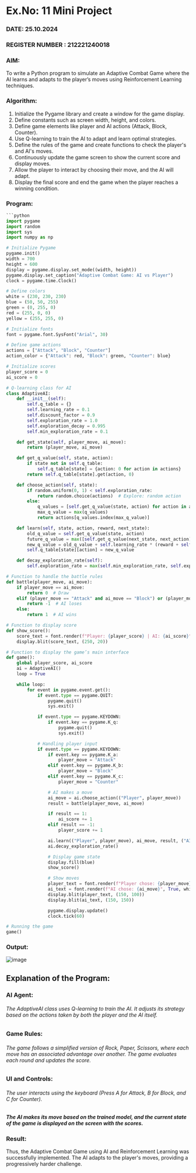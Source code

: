 # Ex.No: 11  Mini Project 
### DATE: 25.10.2024                                                                          
### REGISTER NUMBER : 212221240018
### AIM: 
To write a Python program to simulate an Adaptive Combat Game where the AI learns and adapts to the player’s moves using Reinforcement Learning techniques.
### Algorithm:
1. Initialize the Pygame library and create a window for the game display.
2. Define constants such as screen width, height, and colors.
3. Define game elements like player and AI actions (Attack, Block, Counter).
4. Use Q-learning to train the AI to adapt and learn optimal strategies.
5. Define the rules of the game and create functions to check the player's and AI's moves.
6. Continuously update the game screen to show the current score and display moves.
7. Allow the player to interact by choosing their move, and the AI will adapt.
8. Display the final score and end the game when the player reaches a winning condition.
### Program:
```py
```python
import pygame
import random
import sys
import numpy as np

# Initialize Pygame
pygame.init()
width = 700
height = 600
display = pygame.display.set_mode((width, height))
pygame.display.set_caption("Adaptive Combat Game: AI vs Player")
clock = pygame.time.Clock()

# Define colors
white = (230, 230, 230)
blue = (50, 50, 255)
green = (0, 255, 0)
red = (255, 0, 0)
yellow = (255, 255, 0)

# Initialize fonts
font = pygame.font.SysFont("Arial", 30)

# Define game actions
actions = ["Attack", "Block", "Counter"]
action_color = {"Attack": red, "Block": green, "Counter": blue}

# Initialize scores
player_score = 0
ai_score = 0

# Q-learning class for AI
class AdaptiveAI:
    def __init__(self):
        self.q_table = {}
        self.learning_rate = 0.1
        self.discount_factor = 0.9
        self.exploration_rate = 1.0
        self.exploration_decay = 0.995
        self.min_exploration_rate = 0.1

    def get_state(self, player_move, ai_move):
        return (player_move, ai_move)

    def get_q_value(self, state, action):
        if state not in self.q_table:
            self.q_table[state] = {action: 0 for action in actions}
        return self.q_table[state].get(action, 0)

    def choose_action(self, state):
        if random.uniform(0, 1) < self.exploration_rate:
            return random.choice(actions)  # Explore: random action
        else:
            q_values = [self.get_q_value(state, action) for action in actions]
            max_q_value = max(q_values)
            return actions[q_values.index(max_q_value)]

    def learn(self, state, action, reward, next_state):
        old_q_value = self.get_q_value(state, action)
        future_q_value = max([self.get_q_value(next_state, next_action) for next_action in actions])
        new_q_value = old_q_value + self.learning_rate * (reward + self.discount_factor * future_q_value - old_q_value)
        self.q_table[state][action] = new_q_value

    def decay_exploration_rate(self):
        self.exploration_rate = max(self.min_exploration_rate, self.exploration_rate * self.exploration_decay)

# Function to handle the battle rules
def battle(player_move, ai_move):
    if player_move == ai_move:
        return 0  # Draw
    elif (player_move == "Attack" and ai_move == "Block") or (player_move == "Block" and ai_move == "Counter") or (player_move == "Counter" and ai_move == "Attack"):
        return -1  # AI loses
    else:
        return 1  # AI wins

# Function to display score
def show_score():
    score_text = font.render(f"Player: {player_score} | AI: {ai_score}", True, white)
    display.blit(score_text, (250, 20))

# Function to display the game’s main interface
def game():
    global player_score, ai_score
    ai = AdaptiveAI()
    loop = True

    while loop:
        for event in pygame.event.get():
            if event.type == pygame.QUIT:
                pygame.quit()
                sys.exit()

            if event.type == pygame.KEYDOWN:
                if event.key == pygame.K_q:
                    pygame.quit()
                    sys.exit()

            # Handling player input
            if event.type == pygame.KEYDOWN:
                if event.key == pygame.K_a:
                    player_move = "Attack"
                elif event.key == pygame.K_b:
                    player_move = "Block"
                elif event.key == pygame.K_c:
                    player_move = "Counter"

                # AI makes a move
                ai_move = ai.choose_action(("Player", player_move))
                result = battle(player_move, ai_move)

                if result == 1:
                    ai_score += 1
                elif result == -1:
                    player_score += 1

                ai.learn(("Player", player_move), ai_move, result, ("AI", ai_move))
                ai.decay_exploration_rate()

                # Display game state
                display.fill(blue)
                show_score()

                # Show moves
                player_text = font.render(f"Player chose: {player_move}", True, white)
                ai_text = font.render(f"AI chose: {ai_move}", True, white)
                display.blit(player_text, (150, 100))
                display.blit(ai_text, (150, 150))

                pygame.display.update()
                clock.tick(60)

# Running the game
game()
```










### Output:


![image](https://github.com/user-attachments/assets/767db48d-91cd-4ab7-8bda-c850cdef5f2b)

## Explanation of the Program:
### AI Agent:
###### The AdaptiveAI class uses Q-learning to train the AI. It adjusts its strategy based on the actions taken by both the player and the AI itself.
### Game Rules:
###### The game follows a simplified version of Rock, Paper, Scissors, where each move has an associated advantage over another. The game evaluates each round and updates the score.
### UI and Controls:
###### The user interacts using the keyboard (Press A for Attack, B for Block, and C for Counter).
##### The AI makes its move based on the trained model, and the current state of the game is displayed on the screen with the scores.

### Result:
Thus, the Adaptive Combat Game using AI and Reinforcement Learning was successfully implemented. The AI adapts to the player's moves, providing a progressively harder challenge.


